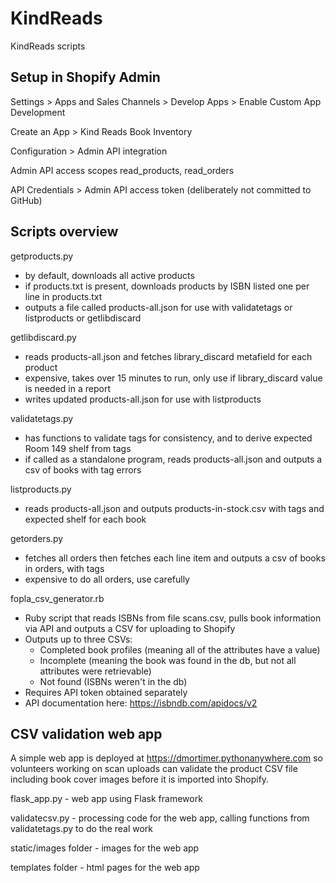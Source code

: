 # KindReads
KindReads scripts

## Setup in Shopify Admin

Settings > Apps and Sales Channels > Develop Apps > Enable Custom App Development

Create an App > Kind Reads Book Inventory

Configuration > Admin API integration

Admin API access scopes read_products, read_orders

API Credentials > Admin API access token (deliberately not committed to GitHub)

## Scripts overview
getproducts.py
- by default, downloads all active products
- if products.txt is present, downloads products by ISBN listed one per line in products.txt
- outputs a file called products-all.json for use with validatetags or listproducts or getlibdiscard

getlibdiscard.py
- reads products-all.json and fetches library_discard metafield for each product
- expensive, takes over 15 minutes to run, only use if library_discard value is needed in a report
- writes updated products-all.json for use with listproducts

validatetags.py
- has functions to validate tags for consistency, and to derive expected Room 149 shelf from tags
- if called as a standalone program, reads products-all.json and outputs a csv of books with tag errors

listproducts.py
- reads products-all.json and outputs products-in-stock.csv with tags and expected shelf for each book

getorders.py
- fetches all orders then fetches each line item and outputs a csv of books in orders, with tags
- expensive to do all orders, use carefully

fopla_csv_generator.rb
 - Ruby script that reads ISBNs from file scans.csv, pulls book information via API and outputs a CSV for uploading to Shopify
 - Outputs up to three CSVs:
   - Completed book profiles (meaning all of the attributes have a value)
   - Incomplete (meaning the book was found in the db, but not all attributes were retrievable)
   - Not found (ISBNs weren't in the db)
 - Requires API token obtained separately
 - API documentation here: https://isbndb.com/apidocs/v2

 ## CSV validation web app
 A simple web app is deployed at https://dmortimer.pythonanywhere.com so volunteers working on scan uploads
 can validate the product CSV file including book cover images before it is imported into Shopify.

 flask_app.py - web app using Flask framework
 
 validatecsv.py - processing code for the web app, calling functions from validatetags.py to do the real work
 
 static/images folder - images for the web app
 
 templates folder - html pages for the web app
